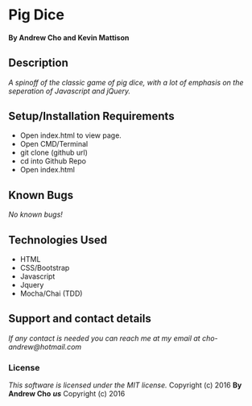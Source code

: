 # Pig Dice

#### By Andrew Cho and Kevin Mattison

## Description  
_A spinoff of the classic game of pig dice, with a lot of emphasis on the seperation of Javascript and jQuery._

## Setup/Installation Requirements
* Open index.html to view page.  
*  Open CMD/Terminal
* git clone (github url)
* cd into Github Repo
* Open index.html

## Known Bugs
_No known bugs!_  

## Technologies Used  
* HTML
* CSS/Bootstrap
* Javascript
* Jquery
* Mocha/Chai (TDD)  

## Support and contact details
_If any contact is needed you can reach me at my email at cho-andrew@hotmail.com_  

### License  
*This software is licensed under the MIT license.*  Copyright (c) 2016 **By Andrew Cho**
**_us_** Copyright (c) 2016
